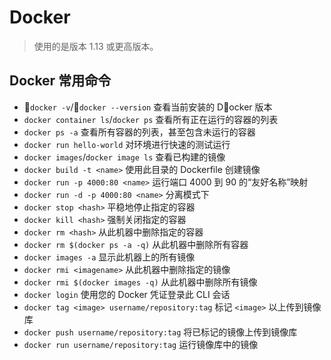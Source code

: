 # Docker

> 使用的是版本 1.13 或更高版本。

## Docker 常用命令

* `docker -v`/`docker --version` 查看当前安装的 Docker 版本
* `docker container ls`/`docker ps` 查看所有正在运行的容器的列表
* `docker ps -a` 查看所有容器的列表，甚至包含未运行的容器
* `docker run hello-world` 对环境进行快速的测试运行
* `docker images`/`docker image ls` 查看已构建的镜像
* `docker build -t <name>` 使用此目录的 Dockerfile 创建镜像
* `docker run -p 4000:80 <name>` 运行端口 4000 到 90 的“友好名称”映射
* `docker run -d -p 4000:80 <name>` 分离模式下
* `docker stop <hash>` 平稳地停止指定的容器
* `docker kill <hash>` 强制关闭指定的容器
* `docker rm <hash>` 从此机器中删除指定的容器
* `docker rm $(docker ps -a -q)` 从此机器中删除所有容器
* `docker images -a` 显示此机器上的所有镜像
* `docker rmi <imagename>` 从此机器中删除指定的镜像
* `docker rmi $(docker images -q)` 从此机器中删除所有镜像
* `docker login` 使用您的 Docker 凭证登录此 CLI 会话
* `docker tag <image> username/repository:tag` 标记 `<image>` 以上传到镜像库
* `docker push username/repository:tag` 将已标记的镜像上传到镜像库
* `docker run username/repository:tag` 运行镜像库中的镜像